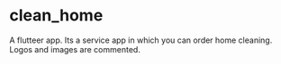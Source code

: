 # clean_home
A flutteer app.
Its a service app in which you can order home cleaning. Logos and images are commented. 
